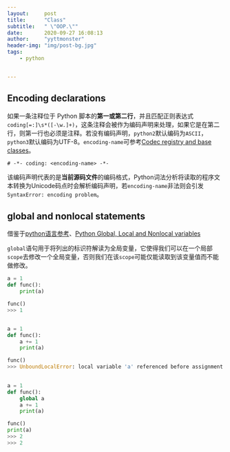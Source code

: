 ```yaml
---
layout:     post
title:      "Class"
subtitle:   " \"OOP.\""
date:       2020-09-27 16:08:13
author:     "yyttmonster"
header-img: "img/post-bg.jpg"
tags:
    - python


---
```


## Encoding declarations

如果一条注释位于 Python 脚本的**第一或第二行**，并且匹配正则表达式 `coding[=:]\s*([-\w.]+)`，这条注释会被作为编码声明来处理，如果它是在第二行，则第一行也必须是注释。若没有编码声明，`python2`默认编码为`ASCII`，`python3`默认编码为UTF-8。`encoding-name`可参考[Codec registry and base classes](https://docs.python.org/3/library/codecs.html)。

`# -*- coding: <encoding-name> -*-`

该编码声明代表的是**当前源码文件**的编码格式，Python词法分析将读取的程序文本转换为Unicode码点时会解析编码声明，若`encoding-name`非法则会引发`SyntaxError: encoding problem`。

## global and nonlocal statements

借鉴于[python语言参考](https://docs.python.org/zh-cn/3/reference/simple_stmts.html)、[Python Global, Local and Nonlocal variables](https://www.programiz.com/python-programming/global-local-nonlocal-variables)

`global`语句用于将列出的标识符解读为全局变量，它使得我们可以在一个局部`scope`去修改一个全局变量，否则我们在该`scope`可能仅能读取到该变量值而不能做修改。

```python
a = 1
def func():
    print(a)

func()
>>> 1


a = 1
def func():
    a += 1
    print(a)

func()
>>> UnboundLocalError: local variable 'a' referenced before assignment

    
a = 1
def func():
    global a
    a += 1
    print(a)

func()
print(a)
>>> 2
>>> 2
```

